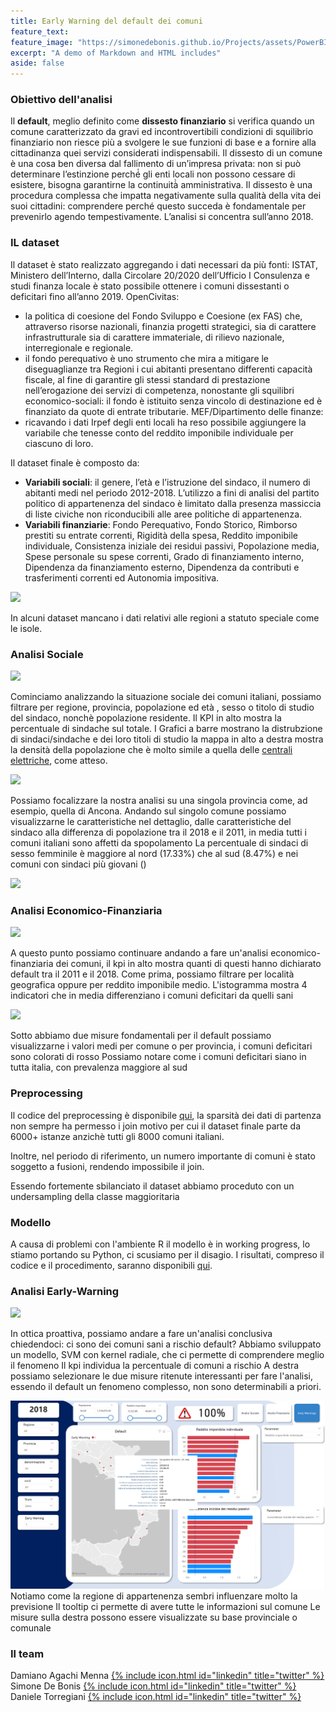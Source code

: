 ```yaml
---
title: Early Warning del default dei comuni
feature_text: 
feature_image: "https://simonedebonis.github.io/Projects/assets/PowerBI/napoli.jpg"
excerpt: "A demo of Markdown and HTML includes"
aside: false
---
```



### Obiettivo dell'analisi

Il **default**, meglio definito come **dissesto finanziario** si verifica quando un comune caratterizzato da gravi ed incontrovertibili condizioni di squilibrio finanziario non riesce più a svolgere le sue funzioni di base e a fornire alla cittadinanza quei servizi considerati indispensabili. 
Il dissesto di un comune è una cosa ben diversa dal fallimento di un’impresa privata: non si può determinare l’estinzione perché́ gli enti locali non possono cessare di esistere, bisogna garantirne la continuità̀ amministrativa. 
Il dissesto è una procedura complessa che impatta negativamente sulla qualità della vita dei suoi cittadini: comprendere perché questo succeda è fondamentale per prevenirlo agendo tempestivamente. 
L’analisi si concentra sull’anno 2018.


### IL dataset 

Il dataset è stato realizzato aggregando i dati necessari da più fonti: ISTAT, Ministero dell’Interno, dalla Circolare 20/2020 dell’Ufficio I Consulenza e studi finanza locale è stato possibile ottenere i comuni dissestanti o deficitari fino all’anno 2019.
OpenCivitas:
- la politica di coesione del Fondo Sviluppo e Coesione (ex FAS) che, attraverso risorse
nazionali, finanzia progetti strategici, sia di carattere infrastrutturale sia di carattere
immateriale, di rilievo nazionale, interregionale e regionale.
- il fondo perequativo è uno strumento che mira a mitigare le diseguaglianze tra
Regioni i cui abitanti presentano differenti capacità fiscale, al fine di garantire gli stessi standard di prestazione nell’erogazione dei servizi di competenza, nonostante gli squilibri economico-sociali: il fondo è istituito senza vincolo di destinazione ed è finanziato da quote di entrate tributarie.
MEF/Dipartimento delle finanze:
- ricavando i dati Irpef degli enti locali ha reso possibile aggiungere la variabile che
tenesse conto del reddito imponibile individuale per ciascuno di loro.

Il dataset finale è composto da:

- **Variabili sociali**: il genere, l’età e l’istruzione del sindaco, il numero di abitanti medi nel periodo 2012-2018. L’utilizzo a fini di analisi del partito politico di appartenenza del sindaco è limitato dalla presenza massiccia di liste civiche non riconducibili alle aree politiche di appartenenza.
- **Variabili finanziarie**: Fondo Perequativo, Fondo Storico, Rimborso prestiti su entrate correnti, Rigidità della spesa, Reddito imponibile individuale, Consistenza iniziale dei residui passivi, Popolazione media, Spese personale su spese correnti, Grado di finanziamento interno, Dipendenza da finanziamento esterno, Dipendenza da contributi e trasferimenti correnti ed Autonomia impositiva.

![](/assets/PowerBI/plots.png)

In alcuni dataset mancano i dati relativi alle regioni a statuto speciale come le isole.

### Analisi Sociale

![](/assets/PowerBI/power1.png)

Cominciamo analizzando la situazione sociale dei comuni italiani, possiamo filtrare per regione, provincia, popolazione ed età , sesso o titolo di studio del sindaco, nonchè popolazione residente.
Il KPI in alto mostra la percentuale di sindache sul totale.
I  Grafici a barre mostrano la distrubzione di sindaci/sindache e dei loro titoli di studio 
la mappa in alto a destra mostra la densità della popolazione che è molto simile a quella delle [centrali elettriche](https://simonedebonis.github.io/Projects/Qlik/), come atteso.

![](/assets/PowerBI/power1.1.png)

Possiamo focalizzare la nostra analisi su una singola provincia come, ad esempio, quella di Ancona.
Andando sul singolo comune possiamo visualizzarne le caratteristiche nel dettaglio, dalle caratteristiche del sindaco alla differenza di popolazione tra il 2018 e il 2011, in media tutti i comuni italiani sono affetti da spopolamento
La percentuale di sindaci di sesso femminile è maggiore al nord (17.33%) che al sud (8.47%) e nei comuni con sindaci più giovani ()

![](/assets/PowerBI/power1.3.png)

### Analisi Economico-Finanziaria

![](/assets/PowerBI/power2.png)

A questo punto possiamo continuare andando a fare un'analisi economico-finanziaria dei comuni, il kpi in alto mostra quanti di questi hanno dichiarato default tra il 2011 e il 2018.
Come prima, possiamo filtrare per località geografica oppure per reddito imponibile medio.
L'istogramma mostra 4 indicatori che in media differenziano i comuni deficitari da quelli sani 

![](/assets/PowerBI/power2.1.png)

Sotto abbiamo due misure fondamentali per il default possiamo visualizzarne i valori medi per comune o per provincia, i comuni deficitari sono colorati di rosso
Possiamo notare come i comuni deficitari siano in tutta italia, con prevalenza maggiore al sud

### Preprocessing
Il codice del preprocessing è disponibile [qui](https://github.com/SimoneDeBonis/Municipalities-default-prediction/blob/main/Datasets/Dataset_creation.R), la sparsità dei dati di partenza non sempre ha permesso i join motivo per cui il dataset finale parte da 6000+ istanze anzichè tutti gli 8000 comuni italiani.

Inoltre, nel periodo di riferimento, un numero importante di comuni è stato soggetto a fusioni, rendendo impossibile il join.

Essendo fortemente sbilanciato il dataset abbiamo proceduto con un undersampling della classe maggioritaria
### Modello 

A causa di problemi con l'ambiente R il modello è in working progress, lo stiamo portando su Python, ci scusiamo per il disagio. I risultati, compreso il codice e il procedimento, saranno disponibili [qui](https://github.com/SimoneDeBonis/Municipalities-default-prediction/tree/main).

### Analisi Early-Warning

![](/assets/PowerBI/power3.png)

In ottica proattiva,  possiamo andare a fare un'analisi conclusiva chiedendoci: ci sono dei comuni sani a rischio default? 
Abbiamo sviluppato un modello, SVM con kernel radiale,  che ci permette di comprendere meglio il fenomeno
Il kpi individua la percentuale di comuni a rischio
A destra possiamo selezionare le due misure ritenute interessanti per fare l'analisi, essendo il default un fenomeno complesso, non sono determinabili a priori.

![](/assets/PowerBI/power3.2.png)
Notiamo come la regione di appartenenza sembri influenzare molto la previsione
Il tooltip ci permette di avere tutte le informazioni sul comune
Le misure sulla destra possono essere visualizzate su base provinciale o comunale

### Il team

Damiano Agachi Menna [{% include icon.html id="linkedin" title="twitter" %}](https://www.linkedin.com/in/damiano-am/)  
Simone De Bonis [{% include icon.html id="linkedin" title="twitter" %}](https://www.linkedin.com/in/SimoneDeBonis)  
Daniele Torregiani [{% include icon.html id="linkedin" title="twitter" %}](https://www.linkedin.com/in/daniele-torregiani-369b54243/)  
